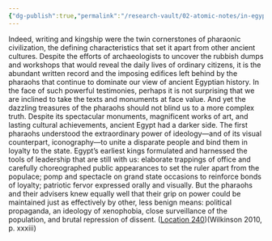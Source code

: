 ```yaml
---
{"dg-publish":true,"permalink":"/research-vault/02-atomic-notes/in-egypt-there-are-through-lines-with-the-use-of-writing-royalty-iconography-and-propaganda-and-ideology/"}
---
```


Indeed, writing and kingship were the twin cornerstones of pharaonic civilization, the defining characteristics that set it apart from other ancient cultures. Despite the efforts of archaeologists to uncover the rubbish dumps and workshops that would reveal the daily lives of ordinary citizens, it is the abundant written record and the imposing edifices left behind by the pharaohs that continue to dominate our view of ancient Egyptian history. In the face of such powerful testimonies, perhaps it is not surprising that we are inclined to take the texts and monuments at face value. And yet the dazzling treasures of the pharaohs should not blind us to a more complex truth. Despite its spectacular monuments, magnificent works of art, and lasting cultural achievements, ancient Egypt had a darker side. The first pharaohs understood the extraordinary power of ideology—and of its visual counterpart, iconography—to unite a disparate people and bind them in loyalty to the state. Egypt’s earliest kings formulated and harnessed the tools of leadership that are still with us: elaborate trappings of office and carefully choreographed public appearances to set the ruler apart from the populace; pomp and spectacle on grand state occasions to reinforce bonds of loyalty; patriotic fervor expressed orally and visually. But the pharaohs and their advisers knew equally well that their grip on power could be maintained just as effectively by other, less benign means: political propaganda, an ideology of xenophobia, close surveillance of the population, and brutal repression of dissent. ([Location 240](https://readwise.io/to_kindle?action=open&asin=B004FGMZAI&location=240))(Wilkinson 2010, p. xxxiii)